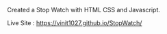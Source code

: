 Created a Stop Watch with HTML CSS and Javascript. 

Live Site : https://vinit1027.github.io/StopWatch/
